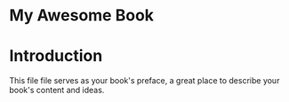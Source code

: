 
# My Awesome Book
# Introduction

This file file serves as your book's preface, a great place to describe your book's content and ideas.
